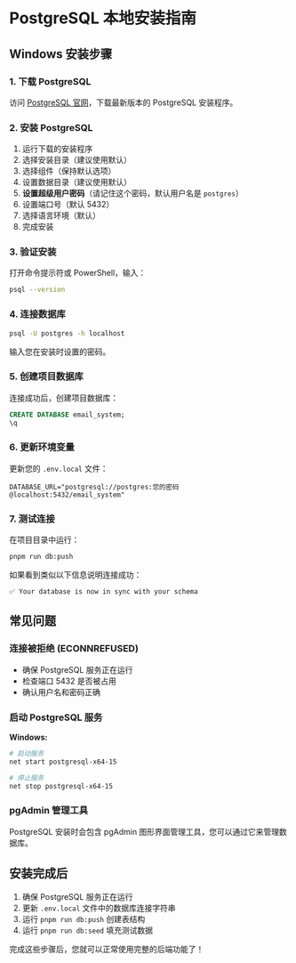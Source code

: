 # PostgreSQL 本地安装指南

## Windows 安装步骤

### 1. 下载 PostgreSQL
访问 [PostgreSQL 官网](https://www.postgresql.org/download/windows/)，下载最新版本的 PostgreSQL 安装程序。

### 2. 安装 PostgreSQL
1. 运行下载的安装程序
2. 选择安装目录（建议使用默认）
3. 选择组件（保持默认选项）
4. 设置数据目录（建议使用默认）
5. **设置超级用户密码**（请记住这个密码，默认用户名是 `postgres`）
6. 设置端口号（默认 5432）
7. 选择语言环境（默认）
8. 完成安装

### 3. 验证安装
打开命令提示符或 PowerShell，输入：
```bash
psql --version
```

### 4. 连接数据库
```bash
psql -U postgres -h localhost
```
输入您在安装时设置的密码。

### 5. 创建项目数据库
连接成功后，创建项目数据库：
```sql
CREATE DATABASE email_system;
\q
```

### 6. 更新环境变量
更新您的 `.env.local` 文件：
```env
DATABASE_URL="postgresql://postgres:您的密码@localhost:5432/email_system"
```

### 7. 测试连接
在项目目录中运行：
```bash
pnpm run db:push
```

如果看到类似以下信息说明连接成功：
```
✅ Your database is now in sync with your schema
```

## 常见问题

### 连接被拒绝 (ECONNREFUSED)
- 确保 PostgreSQL 服务正在运行
- 检查端口 5432 是否被占用
- 确认用户名和密码正确

### 启动 PostgreSQL 服务
**Windows:**
```bash
# 启动服务
net start postgresql-x64-15

# 停止服务  
net stop postgresql-x64-15
```

### pgAdmin 管理工具
PostgreSQL 安装时会包含 pgAdmin 图形界面管理工具，您可以通过它来管理数据库。

## 安装完成后

1. 确保 PostgreSQL 服务正在运行
2. 更新 `.env.local` 文件中的数据库连接字符串
3. 运行 `pnpm run db:push` 创建表结构
4. 运行 `pnpm run db:seed` 填充测试数据

完成这些步骤后，您就可以正常使用完整的后端功能了！ 